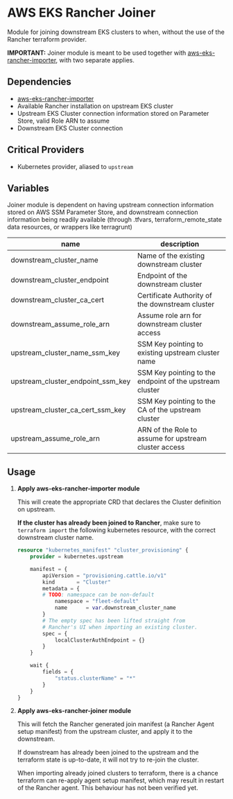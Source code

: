 # AWS EKS Rancher Joiner

Module for joining downstream EKS clusters to when,
without the use of the Rancher terraform provider.

**IMPORTANT:** Joiner module is meant to be used together with
[aws-eks-rancher-importer](https://github.com/kloia/platform-modules/tree/main/aws-eks-rancher-importer),
with two separate applies.

## Dependencies
- [aws-eks-rancher-importer](https://github.com/kloia/platform-modules/tree/main/aws-eks-rancher-importer)
- Available Rancher installation on upstream EKS cluster
- Upstream EKS Cluster connection information stored on Parameter Store, valid Role ARN to assume
- Downstream EKS Cluster connection

## Critical Providers

- Kubernetes provider, aliased to `upstream`

## Variables

Joiner module is dependent on having upstream connection information stored on AWS SSM Parameter Store, and
downstream connection information being readily available (through .tfvars, terraform_remote_state data resources, or wrappers like terragrunt)

| name                              | description                                              |
|-----------------------------------|----------------------------------------------------------|
| downstream_cluster_name           | Name of the existing downstream cluster                  |
| downstream_cluster_endpoint       | Endpoint of the downstream cluster                       |
| downstream_cluster_ca_cert        | Certificate Authority of the downstream cluster          |
| downstream_assume_role_arn        | Assume role arn for downstream cluster access            |
| upstream_cluster_name_ssm_key     | SSM Key pointing to existing upstream cluster name       |
| upstream_cluster_endpoint_ssm_key | SSM Key pointing to the endpoint of the upstream cluster |
| upstream_cluster_ca_cert_ssm_key  | SSM Key pointing to the CA of the upstream cluster       |
| upstream_assume_role_arn          | ARN of the Role to assume for upstream cluster access    |

## Usage

1. **Apply aws-eks-rancher-importer module**
   
    This will create the appropriate CRD that declares the Cluster definition on upstream.
    
    **If the cluster has already been joined to Rancher**, make sure to `terraform import` the following kubernetes resource,
    with the correct downstream cluster name.
    ```terraform
    resource "kubernetes_manifest" "cluster_provisioning" {
        provider = kubernetes.upstream

        manifest = {
            apiVersion = "provisioning.cattle.io/v1"
            kind       = "Cluster"
            metadata = {
            # TODO: namespace can be non-default
                namespace = "fleet-default"
                name      = var.downstream_cluster_name
            }
            # The empty spec has been lifted straight from
            # Rancher's UI when importing an existing cluster.
            spec = {
                localClusterAuthEndpoint = {}
            }
        }

        wait {
            fields = {
                "status.clusterName" = "*"
            }
        }
    }
    ```

2. **Apply aws-eks-rancher-joiner module**

   This will fetch the Rancher generated join manifest (a Rancher Agent setup manifest)
   from the upstream cluster, and apply it to the downstream.

   If downstream has already been joined to the upstream and the terraform state is up-to-date,
   it will not try to re-join the cluster.

   When importing already joined clusters to terraform, there is a chance terraform can re-apply agent setup
   manifest, which may result in restart of the Rancher agent. This behaviour has not been
   verified yet.
